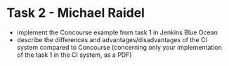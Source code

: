 # Task 2 - Michael Raidel
* implement the Concourse example from task 1 in Jenkins Blue Ocean
* describe the differences and advantages/disadvantages of the CI system compared to Concourse (concerning only your implementation of the task 1 in the CI system, as a PDF)